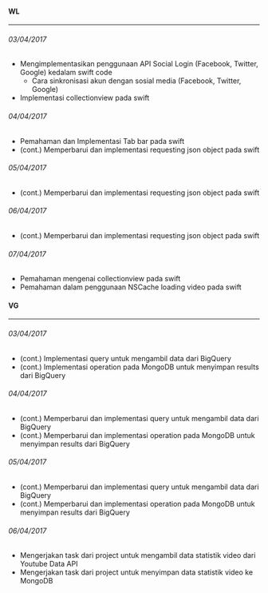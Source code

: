 #### WL
---
###### 03/04/2017
* Mengimplementasikan penggunaan API Social Login (Facebook, Twitter, Google) kedalam swift code
	* Cara sinkronisasi akun dengan sosial media (Facebook, Twitter, Google)
* Implementasi collectionview pada swift

###### 04/04/2017
* Pemahaman dan Implementasi Tab bar pada swift
* (cont.) Memperbarui dan implementasi requesting json object pada swift

###### 05/04/2017
* (cont.) Memperbarui dan implementasi requesting json object pada swift

###### 06/04/2017
* (cont.) Memperbarui dan implementasi requesting json object pada swift

###### 07/04/2017
* Pemahaman mengenai collectionview pada swift
* Pemahaman dalam penggunaan NSCache loading video pada swift

#### VG
---
###### 03/04/2017
* (cont.) Implementasi query untuk mengambil data dari BigQuery
* (cont.) Implementasi operation pada MongoDB untuk menyimpan results dari BigQuery

###### 04/04/2017
* (cont.) Memperbarui dan implementasi query untuk mengambil data dari BigQuery
* (cont.) Memperbarui dan implementasi operation pada MongoDB untuk menyimpan results dari BigQuery

###### 05/04/2017
* (cont.) Memperbarui dan implementasi query untuk mengambil data dari BigQuery
* (cont.) Memperbarui dan implementasi operation pada MongoDB untuk menyimpan results dari BigQuery

###### 06/04/2017
* Mengerjakan task dari project untuk mengambil data statistik video dari Youtube Data API
* Mengerjakan task dari project untuk menyimpan data statistik video ke MongoDB


